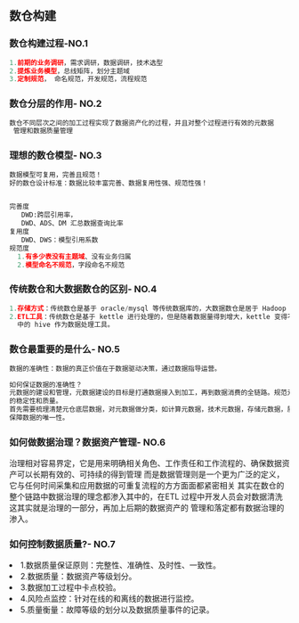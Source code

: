 ## 数仓构建

<h3>数仓构建过程-NO.1</h3>

```python
1.前期的业务调研，需求调研，数据调研，技术选型 
2.提炼业务模型，总线矩阵，划分主题域
3.定制规范， 命名规范，开发规范，流程规范
```
 


<h3>数仓分层的作用- NO.2</h3>

```python
数仓不同层次之间的加工过程实现了数据资产化的过程，并且对整个过程进行有效的元数据
 管理和数据质量管理
```
 
 <h3>理想的数仓模型- NO.3</h3>
 
 ```python
数据模型可复用，完善且规范！
好的数仓设计标准：数据比较丰富完善、数据复用性强、规范性强！


完善度
    DWD:跨层引用率，
    DWD、ADS、DM 汇总数据查询比率
复用度
    DWD、DWS：模型引用系数
规范度
   1.有多少表没有主题域、没有业务归属
   2.模型命名不规范，字段命名不规范
```
<h3>传统数仓和大数据数仓的区别- NO.4</h3>

```python
1.存储方式：传统数仓是基于 oracle/mysql 等传统数据库的，大数据数仓是居于 Hadoop 平台中的 hdfs 等实现的
2.ETL工具：传统数仓是基于 kettle 进行处理的，但是随着数据量得到增大，kettle 变得不稳定。大数据数仓是基于 hadoop 
  中的 hive 作为数据处理工具。
```
 
<h3>数仓最重要的是什么- NO.5</h3>
 
```java
数据的准确性：数据的真正价值在于数据驱动决策，通过数据指导运营。

如何保证数据的准确性？
元数据的建设和管理，元数据建设的目标是打通数据接入到加工，再到数据消费的全链路。规范元数据服务出口，保证元数据产出
的稳定性和质量。
首先需要梳理清楚元仓底层数据，对元数据做分类，如计算元数据，技术元数据，存储元数据，质量元数据等，减少数据重复建设，
保障数据的唯一性。
```
 
<h3>如何做数据治理？数据资产管理- NO.6</h3>
<p>治理相对容易界定，它是用来明确相关角色、工作责任和工作流程的、确保数据资产可以长期有效的、可持续的得到管理
   而是数据管理则是一个更为广泛的定义，它与任何时间采集和应用数据的可重复流程的方方面面都紧密相关
   其实在数仓的整个链路中数据治理的理念都渗入其中的，在ETL 过程中开发人员会对数据清洗这其实就是治理的一部分，再加上后期的数据资产的
   管理和落定都有数据治理的渗入。
</p>

<h3>如何控制数据质量?- NO.7</h3>
<li>1.数据质量保证原则：完整性、准确性、及时性、一致性。</li>
<li>2.数据质量：数据资产等级划分。</li>
<li>3.数据加工过程中卡点校验。</li>
<li>4.风险点监控：针对在线的和离线的数据进行监控。</li>
<li>5.质量衡量：故障等级的划分以及数据质量事件的记录。</li>
